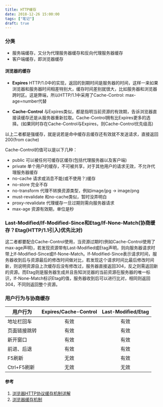 ```yaml
---
title: HTTP缓存
date: 2018-12-26 15:00:00
tags: ["笔记"]
draft: true
---
```


### 分类

* 服务端缓存，又分为代理服务器缓存和反向代理服务器缓存
* 客户端缓存，即浏览器缓存
<!--more-->

#### 浏览器的缓存

* <b>Expires</b> HTTP/1.0中的实现，返回的到期时间是服务器的时间，这样一来如果浏览器和服务器时间相差特别大，缓存时间差别就很大，比如服务器和浏览器跨时区。这是弊端，所以HTTP/1.1中采用了Cache-Control: max-age=number代替

* <b>Cache-Control</b> 与Expires类似，都是指明当前资源的有效期，告诉浏览器直接读缓存还是从服务器重新拉取。Cache-Control拥有比Expires更多的选择。(如果同时存在Cache-Control与Expires，则Cache-Control优先级高)

以上二者都是强缓存，就是说若是命中缓存且缓存还有效就不发送请求，直接返回200(from cache)

Cache-Control的值可以是以下几种：

* public 可以被任何可缓存区缓存(包括代理服务器以及客户端)
* private 单个用户的缓存，不可被共享，对于其他用户的请求无效，不允许代理服务器缓存
* no-cache 请求或消息不能(或不使用？)缓存
* no-store 完全不存
* no-transform 代理不转换资源类型，例如image/jpg -> image/png
* must-revalidate 和no-cache类似，暂时没弄明白
* proxy-revalidate 代理缓存一旦过期则需向服务器请求
* max-age 资源有效期，单位是秒

### Last-Modified/If-Modified-Since和Etag/If-None-Match(协商缓存？Etag(HTTP/1.1引入)优先比对)

这二者都要配合Cache-Control使用，当资源过期时(例如Cache-Control使用了max-age声明)，若发现资源带有Last-Modified或Etag声明，则向服务器请求时带上If-Modified-Since或If-None-Match。If-Modified-Since表示请求时间，服务器收到后与资源最后的修改时间做对比，若发现这个请求时间比最后修改时间新，则说明资源自上次缓存后没有修改过，服务器直接返回304，反之则需返回新的资源。而Etag则是服务器生成并且告知浏览器的当前资源在服务器的唯一标识，If-None-Match标识Etag的值，服务器收到后可以进行比对，相同则返回304，不同则返回整个资源。

### 用户行为与协商缓存

|用户行为 | Expires/Cache-Control | Last-Modified/Etag|
|--------|:----------------------:|:------------------:|
|地址栏回车|有效|有效|
|页面链接跳转|有效|有效|
|新开窗口|有效|有效|
|前进、后退|有效|有效|
|F5刷新|无效|有效|
|Ctrl+F5刷新|无效|无效|


#### 参考

1. [浏览器HTTP协议缓存机制详解](https://www.cnblogs.com/520yang/articles/4807408.html)
2. [浏览器缓存机制](http://www.cnblogs.com/skynet/archive/2012/11/28/2792503.html)